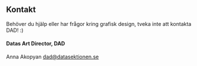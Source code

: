 ## Kontakt

Behöver du hjälp eller har frågor kring grafisk design, tveka inte att kontakta DAD! :)

#### Datas Art Director, DAD

Anna Akopyan
[dad@datasektionen.se](mailto:dad@datasektionen.se)
